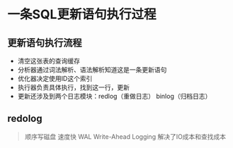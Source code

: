 # 一条SQL更新语句执行过程

## 更新语句执行流程

* 清空这张表的查询缓存
* 分析器通过词法解析、语法解析知道这是一条更新语句
* 优化器决定使用ID这个索引
* 执行器负责具体执行，找到这一行，更新
* 更新还涉及到两个日志模块：redlog（重做日志） binlog（归档日志）

## redolog

> 顺序写磁盘 速度快 WAL Write-Ahead Logging 
> 解决了IO成本和查找成本